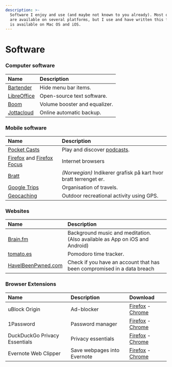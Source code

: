 ```yaml
---
description: >-
  Software I enjoy and use (and maybe not known to you already). Most of these
  are available on several platforms, but I use and have written this from what
  is available on Mac OS and iOS.
---
```


# Software

### Computer software

| Name | Description |
| :--- | :--- |
| [Bartender](https://www.macbartender.com/) | Hide menu bar items. |
| [LibreOffice](https://www.libreoffice.org/) | Open-source text software. |
| [Boom](https://www.globaldelight.com/boom/index.php) | Volume booster and equalizer. |
| [Jottacloud](https://www.jottacloud.com/) | Online automatic backup. |

### Mobile software

| Name | Description |
| :--- | :--- |
| [Pocket Casts](https://www.pocketcasts.com/) | Play and discover [podcasts](podcasts.md). |
| [Firefox](https://firefox.com/) and [Firefox Focus](https://www.mozilla.org/en-US/firefox/mobile/) | Internet browsers |
| [Bratt](https://itunes.apple.com/no/app/bratt/id1121510874) | _\(Norwegian\)_ Indikerer grafisk på kart hvor bratt terrenget er. |
| [Google Trips](https://get.google.com/trips/) | Organisation of travels. |
| [Geocaching](https://www.geocaching.com/play/search) | Outdoor recreational activity using GPS. |

### Websites

| Name | Description |
| :--- | :--- |
| [Brain.fm](https://brain.fm) | Background music and meditation. \(Also available as App on iOS and Android\) |
| [tomato.es](http://www.tomato.es/) | Pomodoro time tracker. |
| [HaveIBeenPwned.com](https://haveibeenpwned.com/Passwords) | Check if you have an account that has been compromised in a data breach |

### Browser Extensions

| Name | Description | Download |
| :--- | :--- | :--- |
| uBlock Origin | Ad-blocker | [Firefox](https://addons.mozilla.org/en-US/firefox/addon/ublock-origin/?src=search) - [Chrome](https://chrome.google.com/webstore/detail/ublock-origin/cjpalhdlnbpafiamejdnhcphjbkeiagm) |
| 1Password | Password manager | [Firefox](https://addons.mozilla.org/en-US/firefox/addon/1password-x-password-manager/) - [Chrome](https://chrome.google.com/webstore/detail/1password-x-%E2%80%93-password-ma/aeblfdkhhhdcdjpifhhbdiojplfjncoa) |
| DuckDuckGo Privacy Essentials | Privacy essentials | [Firefox](https://addons.mozilla.org/en-US/firefox/addon/duckduckgo-for-firefox/) - [Chrome](https://chrome.google.com/webstore/detail/duckduckgo-privacy-essent/bkdgflcldnnnapblkhphbgpggdiikppg) |
| Evernote Web Clipper | Save webpages into Evernote | [Firefox](https://addons.mozilla.org/en-US/firefox/addon/evernote-web-clipper/) - [Chrome](https://chrome.google.com/webstore/detail/evernote-web-clipper/pioclpoplcdbaefihamjohnefbikjilc) |

